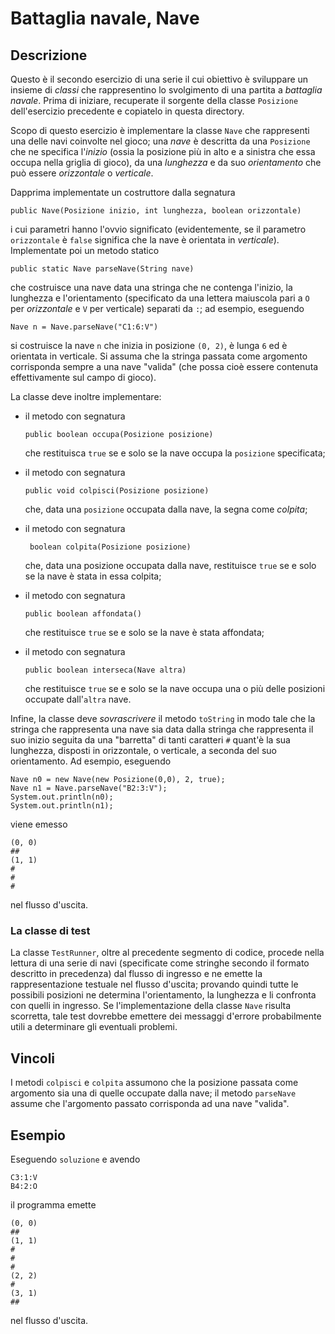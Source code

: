 Battaglia navale, Nave
======================

Descrizione
-----------

Questo è il secondo esercizio di una serie il cui obiettivo è sviluppare un
insieme di *classi* che rappresentino lo svolgimento di una partita a *battaglia
navale*. Prima di iniziare, recuperate il sorgente della classe `Posizione`
dell'esercizio precedente e copiatelo in questa directory.

Scopo di questo esercizio è implementare la classe `Nave` che rappresenti una
delle navi coinvolte nel gioco; una *nave* è descritta da una `Posizione` che ne
specifica l'*inizio* (ossia la posizione più in alto e a sinistra che essa
occupa nella griglia di gioco), da una *lunghezza* e da suo *orientamento* che
può essere *orizzontale* o *verticale*.

Dapprima implementate un costruttore dalla segnatura

    public Nave(Posizione inizio, int lunghezza, boolean orizzontale)

i cui parametri hanno l'ovvio significato (evidentemente, se il parametro
`orizzontale` è `false` significa che la nave è orientata in *verticale*).
Implementate poi un metodo statico

    public static Nave parseNave(String nave)

che costruisce una nave data una stringa che ne contenga l'inizio, la lunghezza
e l'orientamento (specificato da una lettera maiuscola pari a `O` per
*orizzontale* e `V` per verticale) separati da `:`; ad esempio, eseguendo

    Nave n = Nave.parseNave("C1:6:V")

si costruisce la nave `n` che inizia in posizione `(0, 2)`, è lunga `6` ed è
orientata in verticale. Si assuma che la stringa passata come argomento
corrisponda sempre a una nave "valida" (che possa cioè essere contenuta
effettivamente sul campo di gioco).

La classe deve inoltre implementare:

* il metodo con segnatura

      public boolean occupa(Posizione posizione)

   che restituisca `true` se e solo se la nave occupa la `posizione` specificata;

* il metodo con segnatura

      public void colpisci(Posizione posizione)

  che, data una `posizione` occupata dalla nave, la segna come *colpita*;

* il metodo con segnatura

       boolean colpita(Posizione posizione)

  che, data una posizione occupata dalla nave, restituisce `true` se e solo se
  la nave è stata in essa colpita;

* il metodo con segnatura

      public boolean affondata()

  che restituisce `true` se e solo se la nave è stata affondata;

* il metodo con segnatura

      public boolean interseca(Nave altra)

  che restituisce `true` se e solo se la nave occupa una o più delle posizioni
  occupate dall'`altra` nave.

Infine, la classe deve *sovrascrivere* il metodo `toString` in modo tale che la
stringa che rappresenta una nave sia data dalla stringa che rappresenta il suo
inizio seguita da una "barretta" di tanti caratteri `#` quant'è la sua
lunghezza, disposti in orizzontale, o verticale, a seconda del suo orientamento.
Ad esempio, eseguendo

	Nave n0 = new Nave(new Posizione(0,0), 2, true);
	Nave n1 = Nave.parseNave("B2:3:V");
	System.out.println(n0);
	System.out.println(n1);

viene emesso

    (0, 0)
    ##
    (1, 1)
    #
    #
    #

nel flusso d'uscita.

### La classe di test

La classe `TestRunner`, oltre al precedente segmento di codice, procede nella
lettura di una serie di navi (specificate come stringhe secondo il formato
descritto in precedenza) dal flusso di ingresso e ne emette la rappresentazione
testuale nel flusso d'uscita; provando quindi tutte le possibili posizioni ne
determina l'orientamento, la lunghezza e li confronta con quelli in ingresso. Se
l'implementazione della classe `Nave` risulta scorretta, tale test dovrebbe
emettere dei messaggi d'errore probabilmente utili a determinare gli eventuali
problemi.


Vincoli
-------

I metodi `colpisci` e `colpita` assumono che la posizione passata come
argomento sia una di quelle occupate dalla nave; il metodo `parseNave` assume
che l'argomento passato corrisponda ad una nave "valida".


Esempio
-------

Eseguendo  `soluzione` e avendo

    C3:1:V
    B4:2:O

il programma emette

    (0, 0)
    ##
    (1, 1)
    #
    #
    #
    (2, 2)
    #
    (3, 1)
    ##

nel flusso d'uscita.
